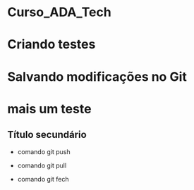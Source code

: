 # Curso_ADA_Tech

# Criando testes

# Salvando modificações no Git

# mais um teste

## Título secundário

- comando git push

* comando git pull

* comando git fech
